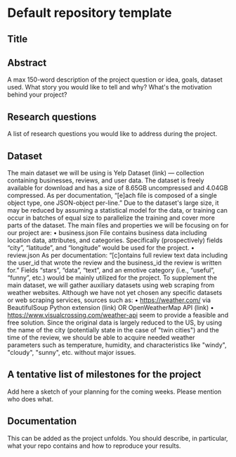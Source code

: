 # Default repository template

## Title

## Abstract
A max 150-word description of the project question or idea, goals, dataset used. What story you would like to tell and why? What's the motivation behind your project?

## Research questions
A list of research questions you would like to address during the project. 

## Dataset
The main dataset we will be using is Yelp Dataset (link) — collection containing businesses, reviews, and user data. The dataset is freely available for download and has a size of 8.65GB uncompressed and 4.04GB compressed. As per documentation, “[e]ach file is composed of a single object type, one JSON-object per-line.”
Due to the dataset's large size, it may be reduced by assuming a statistical model for the data, or training can occur in batches of equal size to parallelize the training and cover more parts of the dataset.
The main files and properties we will be focusing on for our project are:
•	business.json
File contains business data including location data, attributes, and categories. Specifically (prospectively) fields “city”, “latitude”, and “longitude” would be used for the project. 
•	review.json
As per documentation: “[c]ontains full review text data including the user_id that wrote the review and the business_id the review is written for.”
Fields “stars”, “data”, “text”, and an emotive category (i.e., “useful”, “funny”, etc.) would be mainly utilized for the project.
To supplement the main dataset, we will gather auxiliary datasets using web scraping from weather websites. Although we have not yet chosen any specific datasets or web scraping services, sources such as:
•	https://weather.com/ via BeautifulSoup Python extension (link) OR OpenWeatherMap API (link)
•	https://www.visualcrossing.com/weather-api
seem to provide a feasible and free solution. Since the original data is largely reduced to the US, by using the name of the city (potentially state in the case of "twin cities") and the time of the review, we should be able to acquire needed weather parameters such as temperature, humidity, and characteristics like "windy", "cloudy", "sunny", etc. without major issues.


## A tentative list of milestones for the project
Add here a sketch of your planning for the coming weeks. Please mention who does what.

## Documentation
This can be added as the project unfolds. You should describe, in particular, what your repo contains and how to reproduce your results.

